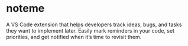 # noteme
A VS Code extension that helps developers track ideas, bugs, and tasks they want to implement later. Easily mark reminders in your code, set priorities, and get notified when it’s time to revisit them. 
